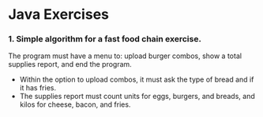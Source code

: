 # Java Exercises

### 1. Simple algorithm for a fast food chain exercise.
 The program must have a menu to: upload burger combos, show a total supplies report, and end the program.
 - Within the option to upload combos, it must ask the type of bread and if it has fries.
 - The supplies report must count units for eggs, burgers, and breads, and kilos for cheese, bacon, and fries.
